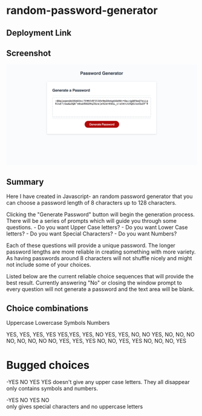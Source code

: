 # random-password-generator

## Deployment Link


## Screenshot

![Landing Page Example](./assets/images/password-gen-page.png/)

## Summary

Here I have created in Javascript- an random password generator that you can choose a password length of 8 characters up to 128 characters.

Clicking the "Generate Password" button will begin the generation process. There will be a series of prompts which will guide you through some questions.
    - Do you want Upper Case letters?
    - Do you want Lower Case letters?
    - Do you want Special Characters?
    - Do you want Numbers?

Each of these questions will provide a unique password. The longer password lengths are more reliable in creating something with more variety. As having passwords around 8 characters will not shuffle nicely and might not include some of your choices.

Listed below are the current reliable choice sequences that will provide the best result.
Currently answering "No" or closing the window prompt to every question will not generate a password and the text area will be blank.

## Choice combinations

Uppercase   Lowercase  Symbols  Numbers 

YES, YES, YES, YES
YES,YES, YES, NO
YES, YES, NO, NO
YES, NO, NO, NO
NO, NO, NO, NO
NO, YES, YES, YES
NO, NO, YES, YES
NO, NO, NO, YES

# Bugged choices
 -YES NO YES YES 
 doesn't give any upper case letters. They all disappear only contains symbols and numbers.

 -YES NO YES NO  
 only gives special characters and no uppercase letters

